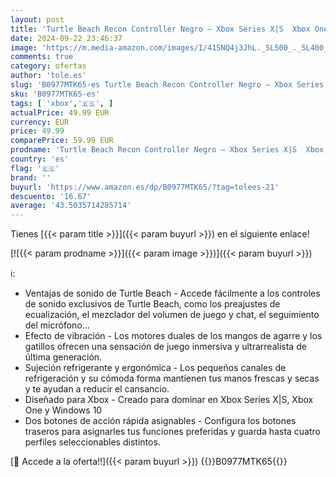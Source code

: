 ```yaml
---
layout: post
title: 'Turtle Beach Recon Controller Negro – Xbox Series X|S  Xbox One y PC'
date: 2024-09-22 23:46:37
image: 'https://m.media-amazon.com/images/I/41SNQ4j3JhL._SL500_._SL400_.jpg'
comments: true
category: ofertas
author: 'tole.es'
slug: 'B0977MTK65-es Turtle Beach Recon Controller Negro – Xbox Series X|S Xbox...'
sku: 'B0977MTK65-es'
tags: [ 'xbox','🇪🇸', ]
actualPrice: 49.99 EUR
currency: EUR
price: 49.99
comparePrice: 59.99 EUR
prodname: 'Turtle Beach Recon Controller Negro – Xbox Series X|S  Xbox One y PC'
country: 'es'
flag: '🇪🇸'
brand: ''
buyurl: 'https://www.amazon.es/dp/B0977MTK65/?tag=tolees-21'
descuento: '16.67'
average: '43.5035714285714'
---
```


Tienes [{{< param title >}}]({{< param buyurl >}}) en el siguiente enlace!

[![{{< param prodname >}}]({{< param image >}})]({{< param buyurl >}})

ℹ️:

- Ventajas de sonido de Turtle Beach - Accede fácilmente a los controles de sonido exclusivos de Turtle Beach, como los preajustes de ecualización, el mezclador del volumen de juego y chat, el seguimiento del micrófono…
- Efecto de vibración - Los motores duales de los mangos de agarre y los gatillos ofrecen una sensación de juego inmersiva y ultrarrealista de última generación.
- Sujeción refrigerante y ergonómica - Los pequeños canales de refrigeración y su cómoda forma mantienen tus manos frescas y secas y te ayudan a reducir el cansancio.
- Diseñado para Xbox - Creado para dominar en Xbox Series X|S, Xbox One y Windows 10
- Dos botones de acción rápida asignables - Configura los botones traseros para asignarles tus funciones preferidas y guarda hasta cuatro perfiles seleccionables distintos.

[🛒 Accede a la oferta!!]({{< param buyurl >}})
{{<world>}}B0977MTK65{{</world>}}
